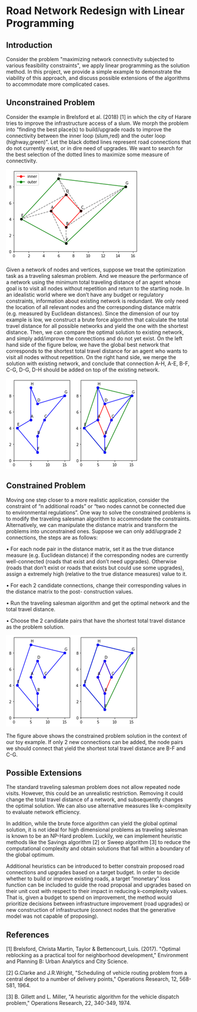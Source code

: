 # Road Network Redesign with Linear Programming

## Introduction

Consider the problem "maximizing network connectivity subjected to various feasibility constraints", we apply linear programming as the solution method. In this project, we provide a simple example to demonstrate the viability of this approach, and discuss possible extensions of the algorithms to accommodate more complicated cases.

## Unconstrained Problem 

Consider the example in Brelsford et al. (2018) [1] in which the city of Harare tries to improve the infrastructure access of a slum. We morph the problem into "finding the best place(s) to build/upgrade roads to improve the connectivity between the inner loop (slum,red) and the outer loop (highway,green)". Let the black dotted lines represent road connections that do not currently exist, or in dire need of upgrades. We want to search for the best selection of the dotted lines to maximize some measure of connectivity.

![alt text](https://github.com/johnyangyue/tsp-based-urban-planning/blob/b41bdefcebbc0d6c43812684eb976846bd2a65c7/figs/tsp_sample_init.png)

Given a network of nodes and vertices, suppose we treat the optimization task as a traveling salesman problem. And we measure the performance of a network using the minimum total traveling distance of an agent whose goal is to visit all nodes without repetition and return to the starting node. In an idealistic world where we don’t have any budget or regulatory constraints, information about existing network is redundant. We only need the location of all relevant nodes and the corresponding distance matrix (e.g. measured by Euclidean distances). Since the dimension of our toy example is low, we construct a brute force algorithm that calculate the total travel distance for all possible networks and yield the one with the shortest distance. Then, we can compare the optimal solution to existing network, and simply add/improve the connections and do not yet exist. On the left hand side of the figure below, we have the global best network that corresponds to the shortest total travel distance for an agent who wants to visit all nodes without repetition. On the right hand side, we merge the solution with existing network, and conclude that connection A-H, A-E, B-F, C-G, D-G, D-H should be added on top of the existing network.

![alt text](https://github.com/johnyangyue/tsp-based-urban-planning/blob/4aba539d86f89e4085e0fa27a3c716ad4f7c2c59/figs/tsp_unconstrained.png)

## Constrained Problem

Moving one step closer to a more realistic application, consider the constraint of “n additional roads” or “two nodes cannot be connected due to environmental regulations”. One way to solve the constrained problems is to modify the traveling salesman algorithm to accommodate the constraints. Alternatively, we can manipulate the distance matrix and transform the problems into unconstrained ones. Suppose we can only add/upgrade 2 connections, the steps are as follows:

• For each node pair in the distance matrix, set it as the true distance measure (e.g. Euclidean distance) if the corresponding nodes are currently well-connected (roads that exist and don’t need upgrades). Otherwise (roads that don’t exist or roads that exists but could use some upgrades), assign a extremely high (relative to the true distance measures) value to it.

• For each 2 candidate connections, change their corresponding values in the distance matrix to the post- construction values.

• Run the traveling salesman algorithm and get the optimal network and the total travel distance.

• Choose the 2 candidate pairs that have the shortest total travel distance as the problem solution.

![alt text](https://github.com/johnyangyue/tsp-based-urban-planning/blob/4aba539d86f89e4085e0fa27a3c716ad4f7c2c59/figs/tsp_constrained.png)

The figure above shows the constrained problem solution in the context of our toy example. If only 2 new connections can be added, the node pairs we should connect that yield the shortest total travel distance are B-F and C-G.

## Possible Extensions

The standard traveling salesman problem does not allow repeated node visits. However, this could be an unrealistic restriction. Removing it could change the total travel distance of a network, and subsequently changes the optimal solution. We can also use alternative measures like k-complexity to evaluate network efficiency.

In addition, while the brute force algorithm can yield the global optimal solution, it is not ideal for high dimensional problems as traveling salesman is known to be an NP-Hard problem. Luckily, we can implement heuristic methods like the Savings algorithm [2] or Sweep algorithm [3] to reduce the computational complexity and obtain solutions that fall within a boundary of the global optimum.

Additional heuristics can be introduced to better constrain proposed road connections and upgrades based on a target budget. In order to decide whether to build or improve existing roads, a target ”monetary” loss function can be included to guide the road proposal and upgrades based on their unit cost with respect to their impact in reducing k-complexity values. That is, given a budget to spend on improvement, the method would prioritize decisions between infrastructure improvement (road upgrades) or new construction of infrastructure (connect nodes that the generative model was not capable of proposing).

## References

[1] Brelsford, Christa Martin, Taylor & Bettencourt, Luis. (2017). "Optimal reblocking as a practical tool for neighborhood development," Environment and Planning B: Urban Analytics and City Science.

[2] G.Clarke and J.R.Wright, "Scheduling of vehicle routing problem from a central depot to a number of delivery points," Operations Research, 12, 568-581, 1964.

[3] B. Gillett and L. Miller, "A heuristic algorithm for the vehicle dispatch problem," Operations Research, 22, 340-349, 1974.



